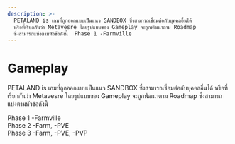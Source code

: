 ```yaml
---
description: >-
  PETALAND is เกมที่ถูกออกแบบเป็นแนว SANDBOX ซึ่งสามารถเชื่อมต่อกับบุคคลอื่นได้
  หรือที่เรียกกันว่า Metavesre โดยรูปแบบของ Gameplay จะถูกพัฒนาตาม Roadmap
  ซึ่งสามารถแบ่งตามหัวข้อดังนี้  Phase 1 -Farmville
---
```


# Gameplay

PETALAND is เกมที่ถูกออกแบบเป็นแนว SANDBOX ซึ่งสามารถเชื่อมต่อกับบุคคลอื่นได้ หรือที่เรียกกันว่า Metavesre โดยรูปแบบของ Gameplay จะถูกพัฒนาตาม Roadmap ซึ่งสามารถแบ่งตามหัวข้อดังนี้

Phase 1 -Farmville \
Phase 2 -Farm, -PVE \
Phase 3 -Farm, -PVE, -PVP
